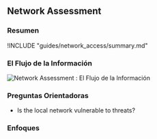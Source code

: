 ## Network Assessment

### Resumen

!INCLUDE "guides/network_access/summary.md"

### El Flujo de la Información

![Network Assessment : El Flujo de la Información](images/info_flows/network_assessment.svg)

### Preguntas Orientadoras

* Is the local network vulnerable to threats?

### Enfoques
